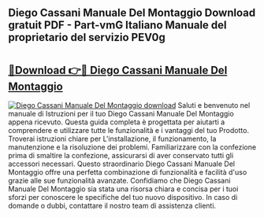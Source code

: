 ## Diego Cassani Manuale Del Montaggio Download gratuit PDF - Part-vmG Italiano Manuale del proprietario del servizio PEV0g

# <h2><a href="http://dfb4n0h.blite.top/?on=Diego+Cassani+Manuale+Del+Montaggio">🔗Download 👉🔴 Diego Cassani Manuale Del Montaggio</a></h2>

[![Diego Cassani Manuale Del Montaggio download](https://i.imgur.com/lujVjoI.png)](http://dfb4n0h.blite.top/?on=Diego+Cassani+Manuale+Del+Montaggio)
Saluti e benvenuto nel manuale di Istruzioni per il tuo Diego Cassani Manuale Del Montaggio appena ricevuto. Questa guida completa è progettata per aiutarti a comprendere e utilizzare tutte le funzionalità e i vantaggi del tuo Prodotto. Troverai istruzioni chiare per L'installazione, il funzionamento, la manutenzione e la risoluzione dei problemi. Familiarizzare con la confezione prima di smaltire la confezione, assicurarsi di aver conservato tutti gli accessori necessari. Questo straordinario Diego Cassani Manuale Del Montaggio offre una perfetta combinazione di funzionalità e facilità d'uso grazie alle sue funzionalità avanzate. Confidiamo che Diego Cassani Manuale Del Montaggio sia stata una risorsa chiara e concisa per i tuoi sforzi per conoscere le specifiche del tuo nuovo dispositivo. In caso di domande o dubbi, contattare il nostro team di assistenza clienti.
